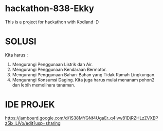 # hackathon-838-Ekky
This is a project for hackathon with Kodland :D

# SOLUSI
Kita harus :
1. Mengurangi Penggunaan Listrik dan Air.
2. Mengurangi Penggunaan Kendaraan Bermotor.
3. Mengurangi Penggunaan Bahan-Bahan yang Tidak Ramah Lingkungan.
4. Mengurangi Konsumsi Daging.
Kita juga harus mulai menanam pohon2 dan lebih memelihara tanaman.

# IDE PROJEK
https://jamboard.google.com/d/1S38MYGNf4UgaEr_q4lvw81DjRZHLzZVXEPz5lx_LlVo/edit?usp=sharing
